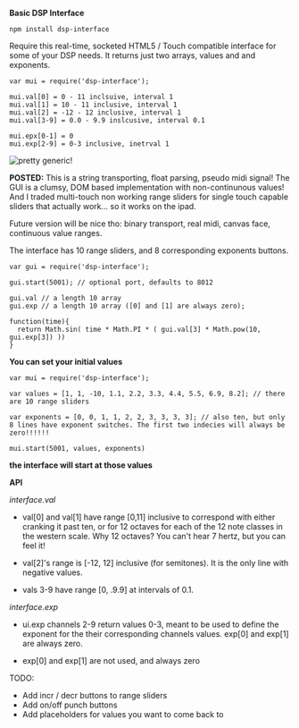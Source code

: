 **Basic DSP Interface**

    npm install dsp-interface

Require this real-time, socketed HTML5 / Touch compatible interface for some of your DSP needs. It returns just two arrays, values and and exponents.

    var mui = require('dsp-interface');

    mui.val[0] = 0 - 11 inclsuive, interval 1  
    mui.val[1] = 10 - 11 inclusive, interval 1
    mui.val[2] = -12 - 12 inclusive, interval 1 
    mui.val[3-9] = 0.0 - 9.9 inslcusive, interval 0.1

    mui.epx[0-1] = 0
    mui.exp[2-9] = 0-3 inclusive, inetrval 1

![pretty generic!](http://i.imgur.com/ix99W.jpg)

**POSTED:** This is a string transporting, float parsing, pseudo midi signal! The GUI is a clumsy, DOM based implementation with non-continunous values! And I traded multi-touch non working range sliders for single touch capable sliders that actually work... so it works on the ipad.

Future version will be nice tho: binary transport, real midi, canvas face, continuous value ranges.

The interface has 10 range sliders, and 8 corresponding exponents buttons.

    var gui = require('dsp-interface');

    gui.start(5001); // optional port, defaults to 8012

    gui.val // a length 10 array
    gui.exp // a length 10 array ([0] and [1] are always zero);

    function(time){
      return Math.sin( time * Math.PI * ( gui.val[3] * Math.pow(10, gui.exp[3]) ))
    }

**You can set your initial values**

    var mui = require('dsp-interface');

    var values = [1, 1, -10, 1.1, 2.2, 3.3, 4.4, 5.5, 6.9, 8.2]; // there are 10 range sliders

    var exponents = [0, 0, 1, 1, 2, 2, 3, 3, 3, 3]; // also ten, but only 8 lines have exponent switches. The first two indecies will always be zero!!!!!!

    mui.start(5001, values, exponents)

**the interface will start at those values**

**API**

*interface.val*

* val[0] and val[1] have range [0,11] inclusive to correspond with either cranking it past ten, or for 12 octaves for each of the 12 note classes in the western scale. Why 12 octaves? You can't hear 7 hertz, but you can feel it!

* val[2]'s range is [-12, 12] inclusive (for semitones). It is the only line with negative values.

* vals 3-9 have range [0, .9.9] at intervals of 0.1. 

*interface.exp*

* ui.exp channels 2-9 return values 0-3, meant to be used to define the exponent for the their corresponding channels values. exp[0] and exp[1] are always zero.

* exp[0] and exp[1] are not used, and always zero

TODO:

* Add incr / decr buttons to range sliders
* Add on/off punch buttons
* Add placeholders for values you want to come back to